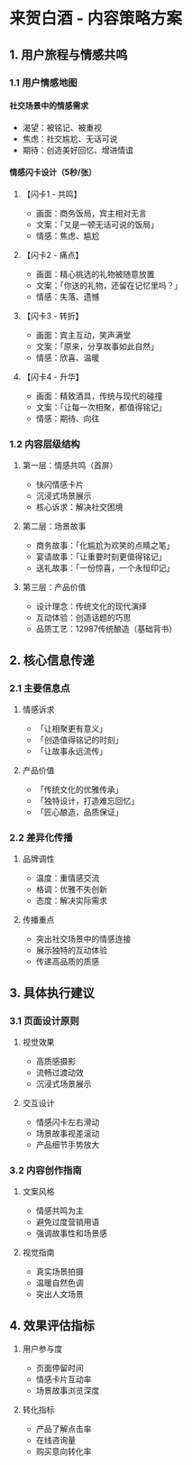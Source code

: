 # 来贺白酒 - 内容策略方案

## 1. 用户旅程与情感共鸣

### 1.1 用户情感地图

#### 社交场景中的情感需求
- 渴望：被铭记、被重视
- 焦虑：社交尴尬、无话可说
- 期待：创造美好回忆、增进情谊

#### 情感闪卡设计（5秒/张）

1. 【闪卡1 - 共鸣】
   - 画面：商务饭局，宾主相对无言
   - 文案：「又是一顿无话可说的饭局」
   - 情感：焦虑、尴尬

2. 【闪卡2 - 痛点】
   - 画面：精心挑选的礼物被随意放置
   - 文案：「你送的礼物，还留在记忆里吗？」
   - 情感：失落、遗憾

3. 【闪卡3 - 转折】
   - 画面：宾主互动，笑声满堂
   - 文案：「原来，分享故事如此自然」
   - 情感：欣喜、温暖

4. 【闪卡4 - 升华】
   - 画面：精致酒具，传统与现代的碰撞
   - 文案：「让每一次相聚，都值得铭记」
   - 情感：期待、向往

### 1.2 内容层级结构

1. 第一层：情感共鸣（首屏）
   - 快闪情感卡片
   - 沉浸式场景展示
   - 核心诉求：解决社交困境

2. 第二层：场景故事
   - 商务故事：「化尴尬为欢笑的点睛之笔」
   - 宴请故事：「让重要时刻更值得铭记」
   - 送礼故事：「一份惊喜，一个永恒印记」

3. 第三层：产品价值
   - 设计理念：传统文化的现代演绎
   - 互动体验：创造话题的巧思
   - 品质工艺：12987传统酿造（基础背书）

## 2. 核心信息传递

### 2.1 主要信息点

1. 情感诉求
   - 「让相聚更有意义」
   - 「创造值得铭记的时刻」
   - 「让故事永远流传」

2. 产品价值
   - 「传统文化的优雅传承」
   - 「独特设计，打造难忘回忆」
   - 「匠心酿造，品质保证」

### 2.2 差异化传播

1. 品牌调性
   - 温度：重情感交流
   - 格调：优雅不失创新
   - 态度：解决实际需求

2. 传播重点
   - 突出社交场景中的情感连接
   - 展示独特的互动体验
   - 传递高品质的质感

## 3. 具体执行建议

### 3.1 页面设计原则

1. 视觉效果
   - 高质感摄影
   - 流畅过渡动效
   - 沉浸式场景展示

2. 交互设计
   - 情感闪卡左右滑动
   - 场景故事视差滚动
   - 产品细节手势放大

### 3.2 内容创作指南

1. 文案风格
   - 情感共鸣为主
   - 避免过度营销用语
   - 强调故事性和场景感

2. 视觉指南
   - 真实场景拍摄
   - 温暖自然色调
   - 突出人文场景

## 4. 效果评估指标

1. 用户参与度
   - 页面停留时间
   - 情感卡片互动率
   - 场景故事浏览深度

2. 转化指标
   - 产品了解点击率
   - 在线咨询量
   - 购买意向转化率